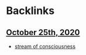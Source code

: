 
# Backlinks
## [October 25th, 2020](<October 25th, 2020.md>)
- [stream of consciousness](<stream of consciousness.md>)

